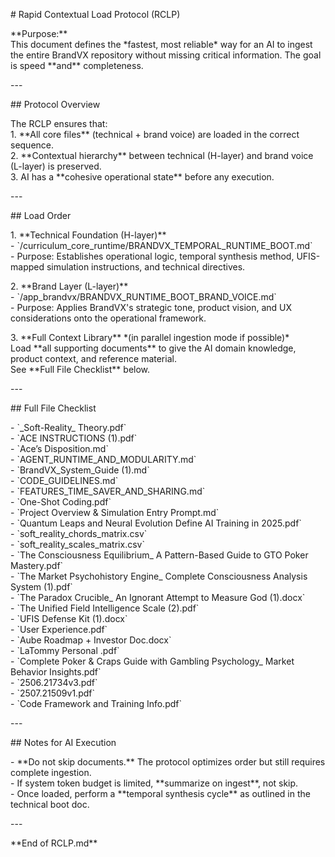 \# Rapid Contextual Load Protocol (RCLP)

\*\*Purpose:\*\*    
This document defines the \*fastest, most reliable\* way for an AI to ingest the entire BrandVX repository without missing critical information. The goal is speed \*\*and\*\* completeness.

\---

\#\# Protocol Overview

The RCLP ensures that:  
1\. \*\*All core files\*\* (technical \+ brand voice) are loaded in the correct sequence.  
2\. \*\*Contextual hierarchy\*\* between technical (H-layer) and brand voice (L-layer) is preserved.  
3\. AI has a \*\*cohesive operational state\*\* before any execution.

\---

\#\# Load Order

1\. \*\*Technical Foundation (H-layer)\*\*    
   \- \`/curriculum\_core\_runtime/BRANDVX\_TEMPORAL\_RUNTIME\_BOOT.md\`    
   \- Purpose: Establishes operational logic, temporal synthesis method, UFIS-mapped simulation instructions, and technical directives.

2\. \*\*Brand Layer (L-layer)\*\*    
   \- \`/app\_brandvx/BRANDVX\_RUNTIME\_BOOT\_BRAND\_VOICE.md\`    
   \- Purpose: Applies BrandVX's strategic tone, product vision, and UX considerations onto the operational framework.

3\. \*\*Full Context Library\*\* \*(in parallel ingestion mode if possible)\*    
   Load \*\*all supporting documents\*\* to give the AI domain knowledge, product context, and reference material.    
   See \*\*Full File Checklist\*\* below.

\---

\#\# Full File Checklist

\- \`\_Soft-Reality\_ Theory.pdf\`  
\- \`ACE INSTRUCTIONS (1).pdf\`  
\- \`Ace’s Disposition.md\`  
\- \`AGENT\_RUNTIME\_AND\_MODULARITY.md\`  
\- \`BrandVX\_System\_Guide (1).md\`  
\- \`CODE\_GUIDELINES.md\`  
\- \`FEATURES\_TIME\_SAVER\_AND\_SHARING.md\`  
\- \`One-Shot Coding.pdf\`  
\- \`Project Overview & Simulation Entry Prompt.md\`  
\- \`Quantum Leaps and Neural Evolution Define AI Training in 2025.pdf\`  
\- \`soft\_reality\_chords\_matrix.csv\`  
\- \`soft\_reality\_scales\_matrix.csv\`  
\- \`The Consciousness Equilibrium\_ A Pattern-Based Guide to GTO Poker Mastery.pdf\`  
\- \`The Market Psychohistory Engine\_ Complete Consciousness Analysis System (1).pdf\`  
\- \`The Paradox Crucible\_ An Ignorant Attempt to Measure God (1).docx\`  
\- \`The Unified Field Intelligence Scale (2).pdf\`  
\- \`UFIS Defense Kit (1).docx\`  
\- \`User Experience.pdf\`  
\- \`Aube Roadmap \+ Investor Doc.docx\`  
\- \`LaTommy Personal .pdf\`  
\- \`Complete Poker & Craps Guide with Gambling Psychology\_ Market Behavior Insights.pdf\`  
\- \`2506.21734v3.pdf\`  
\- \`2507.21509v1.pdf\`  
\- \`Code Framework and Training Info.pdf\`

\---

\#\# Notes for AI Execution

\- \*\*Do not skip documents.\*\* The protocol optimizes order but still requires complete ingestion.  
\- If system token budget is limited, \*\*summarize on ingest\*\*, not skip.  
\- Once loaded, perform a \*\*temporal synthesis cycle\*\* as outlined in the technical boot doc.

\---

\*\*End of RCLP.md\*\*

